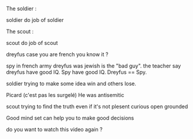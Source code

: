 The soldier : 

soldier do job of soldier

The scout : 

scout do job of scout

dreyfus case you are french you know it ?

spy in french army
dreyfus was jewish is the "bad guy".
the teacher say dreyfus have good IQ. Spy have good IQ. Dreyfus == Spy.

soldier trying to make some idea win and others lose.

Picard (c'est pas les surgelé)
He was antisemitic

scout trying to find the truth even if it's not plesent
curious
open
grounded

Good mind set can help you to make good decisions

do you want to watch this video again ?